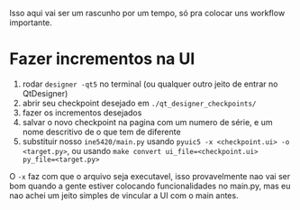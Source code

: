 Isso aqui vai ser um rascunho por um tempo, só pra colocar uns workflow importante.

# Fazer incrementos na UI

1) rodar `designer -qt5` no terminal
    (ou qualquer outro jeito de entrar no QtDesigner)
2) abrir seu checkpoint desejado em `./qt_designer_checkpoints/`
3) fazer os incrementos desejados
4) salvar o novo checkpoint na pagina com um numero de série, e um nome descritivo de o que tem de diferente
5) substituir nosso `ine5420/main.py` usando `pyuic5 -x <checkpoint.ui> -o <target.py>`, ou usando `make convert ui_file=<checkpoint.ui> py_file=<target.py>`

O `-x` faz com que o arquivo seja executavel, isso provavelmente nao vai ser bom quando a gente estiver colocando funcionalidades no main.py, mas eu nao achei um jeito simples de vincular a UI com o main antes.